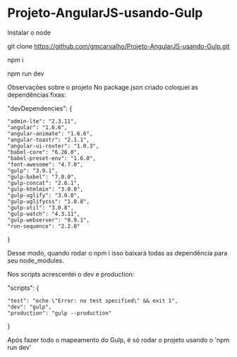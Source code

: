 # Projeto-AngularJS-usando-Gulp

Instalar o node

git clone https://github.com/gmcarvalho/Projeto-AngularJS-usando-Gulp.git

npm i

npm run dev

Observações sobre o projeto
No package.json criado coloquei as dependências fixas:

"devDependencies": {

    "admin-lte": "2.3.11",
    "angular": "1.6.6",
    "angular-animate": "1.6.6",
    "angular-toastr": "2.1.1",
    "angular-ui-router": "1.0.3",
    "babel-core": "6.26.0",
    "babel-preset-env": "1.6.0",
    "font-awesome": "4.7.0",
    "gulp": "3.9.1",
    "gulp-babel": "7.0.0",
    "gulp-concat": "2.6.1",
    "gulp-htmlmin": "3.0.0",
    "gulp-uglify": "3.0.0",
    "gulp-uglifycss": "1.0.8",
    "gulp-util": "3.0.8",
    "gulp-watch": "4.3.11",
    "gulp-webserver": "0.9.1",
    "run-sequence": "2.2.0"
	
 }
 
 Desse modo, quando rodar o npm i isso baixará todas as dependência para seu node_modules.
 
 Nos scripts acrescentei o dev e production:
 
 "scripts": {
 
    "test": "echo \"Error: no test specified\" && exit 1",
    "dev": "gulp",
    "production": "gulp --production"
    
  }
  
  Após fazer todo o mapeamento do Gulp, é só rodar o projeto usando o 'npm run dev'
